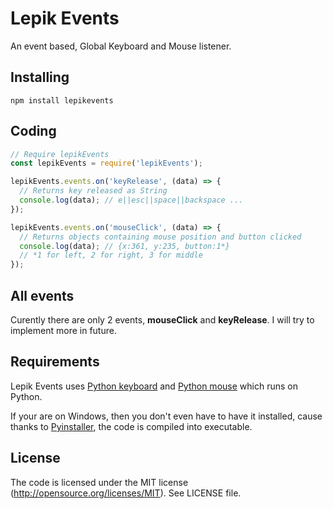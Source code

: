 # Lepik Events
An event based, Global Keyboard and Mouse listener.

<!-- [![NPM](https://nodei.co/npm-dl/gkm.png)](https://nodei.co/npm/gkm/) -->


## Installing

    npm install lepikevents

## Coding

```javascript
// Require lepikEvents
const lepikEvents = require('lepikEvents');

lepikEvents.events.on('keyRelease', (data) => {
  // Returns key released as String 
  console.log(data); // e||esc||space||backspace ...
});

lepikEvents.events.on('mouseClick', (data) => {
  // Returns objects containing mouse position and button clicked 
  console.log(data); // {x:361, y:235, button:1*} 
  // *1 for left, 2 for right, 3 for middle
});
```

## All events

Curently there are only 2 events, **mouseClick** and **keyRelease**.
I will try to implement more in future.

## Requirements

Lepik Events uses [Python keyboard](https://github.com/boppreh/keyboard) and [Python mouse](https://github.com/boppreh/mouse) which runs on Python. 

If your are on Windows, then you don't even have to have it installed, cause thanks to [Pyinstaller](https://github.com/pyinstaller/pyinstaller), the code is compiled into executable.


## License
The code is licensed under the MIT license (http://opensource.org/licenses/MIT). See LICENSE file.